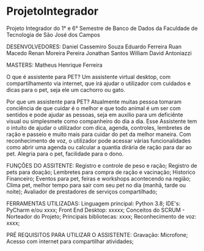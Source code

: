 # ProjetoIntegrador
Projeto Integrador do 1° e 6° Semestre de Banco de Dados da Faculdade de Tecnologia de São José dos Campos

DESENVOLVEDORES:
Daniel Cassemiro Souza
Eduardo Ferreira
Ruan Macedo
Renan Moreira Pereira
Jonathan Santos
William David Antoniazzi

MASTERS:
Matheus Henrique Ferreira

O que é assistente para PET?
Um assistente virtual desktop, com compartilhamento via internet, que irá ajudar o utilizador com cuidados e dicas para o pet, seja ele um cachorro ou gato.

Por que um assistente para PET?
Atualmente muitas pessoa tomaram conciência de que cuidar é o melhor e que todo animal é um ser com sentidos e pode ajudar as pessoas, seja em auxilio para um deficiênte visual ou simplesmete como companheiro do dia a dia.
Esse Assistente tem o intuito de ajudar o utilizador com dica, agenda, controles, lembretes de ração e passeio e muito mais para cuidar do pet da melhor maneira.
Com reconhecimento de voz, o utilizador pode acessar várias funcionalidades como abrir uma agenda ou calcular a quantia dirária de ração para dar ao pet.
Alegria para o pet, facilidade para o dono.

FUNÇÔES DO ASSITENTE:
Registro e controle de peso e ração;
Registro de pets para doação;
Lembretes para compra de ração e vacinação;
Historico Financeiro;
Eventos para pet, feiras e workshops acontecendo na região;
Clima pet, melhor tempo para sair com seu pet no dia (manhã, tarde ou noite);
Avaliador de prestadores de serviços compartilhado;

FERRAMENTAS UTILIZADAS:
Linguagem principal: Python 3.8;
IDE's: PyCharm e/ou xxxx;
Front End Desktop: xxxxx;
Conceitos do SCRUM - Norteador do Projeto;
Principais bibliotecas: xxxx;
Reconhecimento de voz: xxxx;

PRÉ REQUISITOS PARA UTILIZAR O ASSISTENTE:
Gravação: Microfone;
Acesso com internet para compartilhar atividades;
